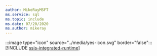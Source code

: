 ```yaml
---
author: MikeRayMSFT
ms.service: sql
ms.topic: include
ms.date: 07/20/2020
ms.author: mikeray
---
```


:::image type="icon" source="../media/yes-icon.svg" border="false"::: [!INCLUDE [ssis-integrated-runtime](../ssis-integrated-runtime.md)]